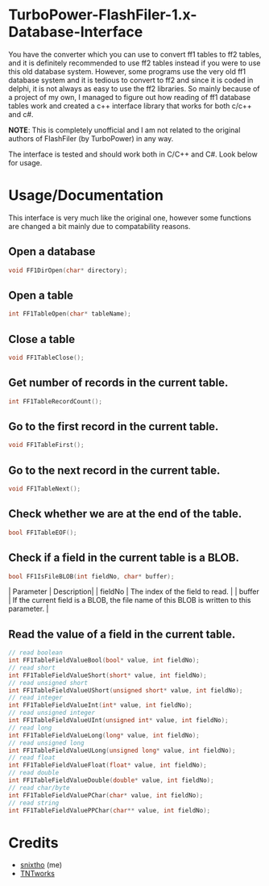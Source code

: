 # TurboPower-FlashFiler-1.x-Database-Interface
You have the converter which you can use to convert ff1 tables to ff2 tables, and it is definitely recommended to use ff2 tables instead if you were to use this old database system. However, some programs use the very old ff1 database system and it is tedious to convert to ff2 and since it is coded in delphi, it is not always as easy to use the ff2 libraries. So mainly because of a project of my own, I managed to figure out how reading of ff1 database tables work and created a c++ interface library that works for both c/c++ and c#.

**NOTE**: This is completely unofficial and I am not related to the original authors of FlashFiler (by TurboPower) in any way.

The interface is tested and should work both in C/C++ and C#. Look below for usage.

# Usage/Documentation
This interface is very much like the original one, however some functions are changed a bit mainly due to compatability reasons.

## Open a database
```cpp
void FF1DirOpen(char* directory);
```

## Open a table
```cpp
int FF1TableOpen(char* tableName);
```

## Close a table
```cpp
void FF1TableClose();
```

## Get number of records in the current table.
```cpp
int FF1TableRecordCount();
```

## Go to the first record in the current table.
```cpp
void FF1TableFirst();
```

## Go to the next record in the current table.
```cpp
void FF1TableNext();
```

## Check whether we are at the end of the table.
```cpp
bool FF1TableEOF();
```

## Check if a field in the current table is a BLOB.
```cpp
bool FF1IsFileBLOB(int fieldNo, char* buffer);
```
| Parameter | Description|
| fieldNo | The index of the field to read. |
| buffer | If the current field is a BLOB, the file name of this BLOB is written to this parameter. |

## Read the value of a field in the current table.
```cpp
// read boolean
int FF1TableFieldValueBool(bool* value, int fieldNo);
// read short
int FF1TableFieldValueShort(short* value, int fieldNo);
// read unsigned short
int FF1TableFieldValueUShort(unsigned short* value, int fieldNo);
// read integer
int FF1TableFieldValueInt(int* value, int fieldNo);
// read unsigned integer
int FF1TableFieldValueUInt(unsigned int* value, int fieldNo);
// read long
int FF1TableFieldValueLong(long* value, int fieldNo);
// read unsigned long
int FF1TableFieldValueULong(unsigned long* value, int fieldNo);
// read float
int FF1TableFieldValueFloat(float* value, int fieldNo);
// read double
int FF1TableFieldValueDouble(double* value, int fieldNo);
// read char/byte
int FF1TableFieldValuePChar(char* value, int fieldNo);
// read string
int FF1TableFieldValuePPChar(char** value, int fieldNo);
```

# Credits
- [snixtho](https://github.com/snixtho) (me)
- [TNTworks](https://github.com/TNTworks)
